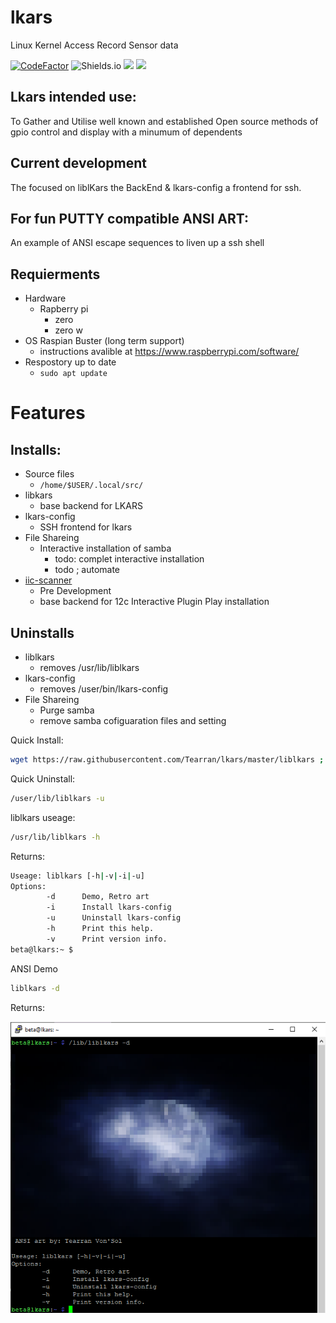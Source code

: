 
# lkars
Linux Kernel Access Record Sensor data

[![CodeFactor](https://www.codefactor.io/repository/github/tearran/lkars/badge)](https://www.codefactor.io/repository/github/tearran/lkars)
![Shields.io](https://img.shields.io/github/issues/Tearran/lkars)
![](https://img.shields.io/github/forks/Tearran/lkars)
![](https://img.shields.io/github/license/Tearran/lkars)

## Lkars intended use:
To Gather and Utilise well known and established Open source methods of gpio control and display with a minumum of dependents

## Current development 
The focused on liblKars the BackEnd & lkars-config a frontend for ssh.

## For fun PUTTY compatible ANSI ART:
An example of ANSI escape sequences to liven up a ssh shell


## Requierments
- Hardware 
   - Rapberry pi
      - zero
      - zero w
- OS Raspian Buster (long term support)
   - instructions avalible at https://www.raspberrypi.com/software/
- Respostory up to date 
   - `sudo apt update`


# Features
## Installs:
- Source files
   - `/home/$USER/.local/src/`
-  libkars 
   - base backend for LKARS
-  lkars-config 
   - SSH frontend for lkars
-  File Shareing
   - Interactive installation of samba
      - todo: complet interactive installation
      - todo ; automate     
-  [iic-scanner](https://github.com/Tearran/iic-scanner)
   - Pre Development
   - base backend for 12c Interactive Plugin Play installation 
  
## Uninstalls
- liblkars
   - removes /usr/lib/liblkars
- lkars-config 
   - removes /user/bin/lkars-config
- File Shareing
   - Purge samba
   - remove samba cofiguaration files and setting 
 

Quick Install:
```bash
wget https://raw.githubusercontent.com/Tearran/lkars/master/liblkars ; bash liblkars -i
```
Quick Uninstall:
```bash
/user/lib/liblkars -u
```
liblkars useage:
```bash
/usr/lib/liblkars -h
```
Returns:
```bash
Useage: liblkars [-h|-v|-i|-u]
Options:
        -d      Demo, Retro art
        -i      Install lkars-config
        -u      Uninstall lkars-config
        -h      Print this help.
        -v      Print version info.
beta@lkars:~ $
```
ANSI Demo
```bash
liblkars -d
```
Returns:

![Alt text](https://raw.githubusercontent.com/Tearran/lkars/master/assest/ansi_demo.png)
